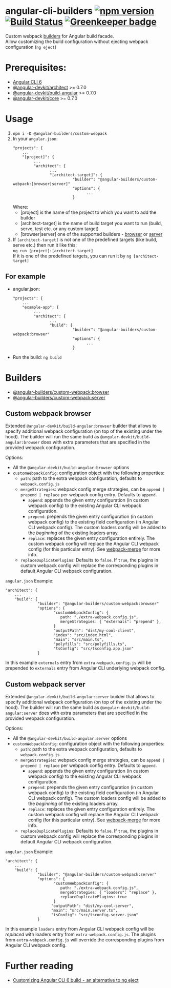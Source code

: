 # angular-cli-builders [![npm version](https://badge.fury.io/js/angular-cli-builders.svg)](https://badge.fury.io/js/angular-cli-builders) [![Build Status](https://travis-ci.org/meltedspark/angular-cli-builders.svg?branch=master)](https://travis-ci.org/meltedspark/angular-cli-builders) [![Greenkeeper badge](https://badges.greenkeeper.io/meltedspark/angular-cli-builders.svg)](https://greenkeeper.io/)
Custom webpack [builders](#builders) for Angular build facade.  
Allow customizing the build configuration without ejecting webpack configuration (`ng eject`)

# Prerequisites:
 - [Angular CLI 6](https://www.npmjs.com/package/@angular/cli)
 - [@angular-devkit/architect](https://www.npmjs.com/package/@angular-devkit/architect) >= 0.7.0
 - [@angular-devkit/build-angular](https://npmjs.com/package/@angular-devkit/build-angular) >= 0.7.0
 - [@angular-devkit/core](https://npmjs.com/package/@angular-devkit/core) >= 0.7.0


# Usage

 1. ```npm i -D @angular-builders/custom-webpack```
 2. In your `angular.json`:
     ```
     "projects": {
         ...
         "[project]": {
              ...
              "architect": {
                     ...
                     "[architect-target]": {
                               "builder": "@angular-builders/custom-webpack:[browser|server]"
                               "options": {
                                     ...
                               }
      ```
    Where:
    - [project] is the name of the project to which you want to add the builder
    - [architect-target] is the name of build target you want to run (build, serve, test etc. or any custom target)
    - [browser|server] one of the supported builders - [browser](#Custom-webpack-browser) or [server](#Custom-webpack-server)
 3. If `[architect-target]` is not one of the predefined targets (like build, serve etc.) then run it like this:  
    `ng run [project]:[architect-target]`  
    If it is one of the predefined targets, you can run it by `ng [architect-target]`

 ## For example

  - angular.json:
     ```
     "projects": {
         ...
         "example-app": {
              ...
              "architect": {
                     ...
                     "build": {
                               "builder": "@angular-builders/custom-webpack:browser"
                               "options": {
                                     ...
                               }
      ```
  - Run the build: `ng build`

# Builders

 - [@angular-builders/custom-webpack:browser](#Custom-webpack-browser)
 - [@angular-builders/custom-webpack:server](#Custom-webpack-server)

## Custom webpack browser

Extended `@angular-devkit/build-angular:browser` builder that allows to specify additional webpack configuration (on top of the existing under the hood).
The builder will run the same build as `@angular-devkit/build-angular:browser` does with extra parameters that are specified in the provided webpack configuration.

Options:
 - All the `@angular-devkit/build-angular:browser` options
 - `customWebpackConfig`: configuration object with the following properties:
    - `path`: path to the extra webpack configuration, defaults to `webpack.config.js`
    - `mergeStrategies`: webpack config merge strategies, can be `append | prepend | replace` per webpack config entry. Defaults to `append`.
      - `append`: appends the given entry configuration (in custom webpack config) to the existing Angular CLI webpack configuration.
      - `prepend`: prepends the given entry configuration (in custom webpack config) to the existing field configuration (in Angular CLI webpack config). The custom loaders config will be added to the _beginning_ of the existing loaders array.
      - `replace`: replaces the given entry configuration entirely. The custom webpack config will replace the Angular CLI webpack config (for this particular entry).
      See [webpack-merge](https://github.com/survivejs/webpack-merge) for more info.
    - `replaceDuplicatePlugins`: Defaults to `false`. If `true`, the plugins in custom webpack config will replace the corresponding plugins in default Angular CLI webpack configuration.

`angular.json` Example:
```
"architect": {
    ...
    "build": {
              "builder": "@angular-builders/custom-webpack:browser"
              "options": {
                     "customWebpackConfig": {
                        path: "./extra-webpack.config.js",
                        mergeStrategies: { "externals": "prepend" },
                     }
                     "outputPath": "dist/my-cool-client",
                     "index": "src/index.html",
                     "main": "src/main.ts",
                     "polyfills": "src/polyfills.ts",
                     "tsConfig": "src/tsconfig.app.json"
              }
```
In this example `externals` entry from `extra-webpack.config.js` will be prepended to `externals` entry from Angular CLI underlying webpack config.

## Custom webpack server

Extended `@angular-devkit/build-angular:server` builder that allows to specify additional webpack configuration (on top of the existing under the hood).
The builder will run the same build as `@angular-devkit/build-angular:server` does with extra parameters that are specified in the provided webpack
configuration.

Options:
 - All the `@angular-devkit/build-angular:server` options
 - `customWebpackConfig`: configuration object with the following properties:
    - `path`: path to the extra webpack configuration, defaults to `webpack.config.js`
    - `mergeStrategies`: webpack config merge strategies, can be `append | prepend | replace` per webpack config entry. Defaults to `append`.
      - `append`: appends the given entry configuration (in custom webpack config) to the existing Angular CLI webpack configuration.
      - `prepend`: prepends the given entry configuration (in custom webpack config) to the existing field configuration (in Angular CLI webpack config). The custom loaders config will be added to the _beginning_ of the existing loaders array.
      - `replace`: replaces the given entry configuration entirely. The custom webpack config will replace the Angular CLI webpack config (for this particular entry).
      See [webpack-merge](https://github.com/survivejs/webpack-merge) for more info.
    - `replaceDuplicatePlugins`: Defaults to `false`. If `true`, the plugins in custom webpack config will replace the corresponding plugins in default Angular CLI webpack configuration.

`angular.json` Example:
```
"architect": {
    ...
    "build": {
              "builder": "@angular-builders/custom-webpack:server"
              "options": {
                     "customWebpackConfig": {
                        path: "./extra-webpack.config.js",
                        mergeStrategies: { "loaders": "replace" },
                        replaceDuplicatePlugins: true
                     }
                    "outputPath": "dist/my-cool-server",
                    "main": "src/main.server.ts",
                    "tsConfig": "src/tsconfig.server.json"
              }
```

In this example `loaders` entry from Angular CLI webpack config will be _replaced_ with loaders entry from `extra-webpack.config.js`. The plugins from `extra-webpack.config.js` will override the corresponding plugins from Angular CLI webpack config.

# Further reading

 - [Customizing Angular CLI 6 build  -  an alternative to ng eject](https://medium.com/@meltedspark/customizing-angular-cli-6-build-an-alternative-to-ng-eject-a48304cd3b21) 
